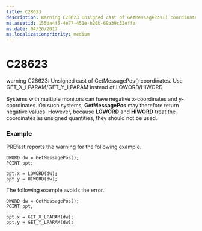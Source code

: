 ```yaml
---
title: C28623
description: Warning C28623 Unsigned cast of GetMessagePos() coordinates. Use GET_X_LPARAM/GET_Y_LPARAM instead of LOWORD/HIWORD.
ms.assetid: 155da4f5-4e77-451e-b26b-69a39c32effa
ms.date: 04/20/2017
ms.localizationpriority: medium
---
```


# C28623


warning C28623: Unsigned cast of GetMessagePos() coordinates. Use GET\_X\_LPARAM/GET\_Y\_LPARAM instead of LOWORD/HIWORD

Systems with multiple monitors can have negative x-coordinates and y-coordinates. On such systems, **GetMessagePos** may therefore return negative values. However, because **LOWORD** and **HIWORD** treat the coordinates as unsigned quantities, they should not be used.

### <span id="example"></span><span id="EXAMPLE"></span>Example

PREfast reports the warning for the following example.

```
DWORD dw = GetMessagePos();
POINT ppt;

ppt.x = LOWORD(dw);
ppt.y = HIWORD(dw);
```

The following example avoids the error.

```
DWORD dw = GetMessagePos();
POINT ppt;

ppt.x = GET_X_LPARAM(dw);
ppt.y = GET_Y_LPARAM(dw);
```

 

 





